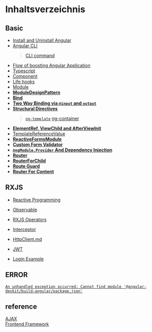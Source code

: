 # Inhaltsverzeichnis

## Basic
- [Install and Uninstall Angular](Install&UninstallAngular.md)  
- [Angular CLI](AngularCLI.md)  
  > [CLI command](https://blog.poychang.net/note-angular-cli/)    
- [Flow of boosting Angular Application](ApplicationActs.md)  
- [Typescript](TypeScript.md)  
- [Component](Component.md)  
- [Life hooks](lifeHooks.md)  
- [Module](ngModule.md)  
- **[ModuleDesignPattern](moduleDesignPattern.md)**
- **[Bind](Binding.md)**
- **[Two Way Binding via `@input` and `output`](TwoWayBinding.md)**
- **[Structural Directives](Structural%20Directives.md)**  
  > [`ng-template`](ng-template.md)
  > [ng-container](ng-container.md)
- **[ElementRef, ViewChild and AfterViewInit](ElementRef_ViewChild_AfterViewInit.md)**
- [TemplateReferenceValue](TemplateReferenceValue.md) 
- **[ReactiveFormsModule](ReactiveFormsModule.md)** 
- **[Custom Form Validator](Validator.md)**
- **[`@ngModule.Provider` And Dependency Injection](Dependency%20Injection.md)**
- **[Router](Router.md)**   
- **[RouterForChild](RouterForChild.md)**
- **[Route Guard](Route_Guard.md)**  
- **[Router For Content](RouterForContentLoading.md)** 

## RXJS
- [Reactive Programming](ReactiveProgramming.md)   
- [Observable](Observable.md)    
- [RXJS Operators](RXJS_Operators.md)
- [Interceptor](Interceptor.md)   
- [HttpClient.md](HttpClient.md)    

- [JWT](JWT.md)    
- [Login Example](https://jasonwatmore.com/post/2020/07/18/angular-10-user-registration-and-login-example-tutorial)    

## ERROR
[`An unhandled exception occurred: Cannot find module '@angular-devkit/build-angular/package.json'`](https://stackoverflow.com/questions/50333003/could-not-find-module-angular-devkit-build-angular?page=2&tab=votes#tab-top)


## reference

[AJAX](https://wcc723.github.io/development/2020/10/01/about-ajax-2/)   
[Frontend Framework](https://developer.mozilla.org/zh-TW/docs/Learn/Tools_and_testing/Client-side_JavaScript_frameworks/Introduction)   